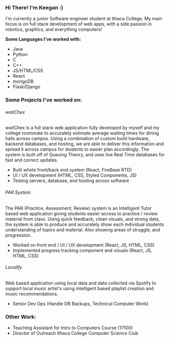 ### Hi There! I'm Keegan :)

I'm currently a junior Software engineer student at Ithaca College. My main focus is on full stack development of web apps, with a side passion in robotics, graphics, and everything computers!

**Some Languages I've worked with:**
- Java
- Python
- C
- C++
- JS/HTML/CSS
- React
- mongoDB
- Flask/Django

### Some Projects I've worked on: ###


###### waitChex ######
waitChex is a full stack web application fully developed by myself and my college roommate to accurately estimate average waiting times for dining halls across campus. Using a combination of custom build hardware, backend databases, and hosting, we are able to deliver this information and spread it across campus for students to easier plan accordingly. The system is built off of Queuing Theory, and uses live Real Time databases for fast and correct updates.
- Built whole front/back end system (React, FireBase RTD)
- UI / UX development  (HTML, CSS, Styled Components, JS)
- Testing servers, database, and hosting across software

###### PAR System ######
The PAR (Practice, Assessment, Review) system is an Intelligent Tutor based web application giving students easier access to practice / review material from class. Using quick feedback, clean visuals, and strong data, the system is able to produce and accurately show each individual students understanding of topics and material. Also showing areas of struggle, and progression. 
- Worked on front end / UI / UX development (React, JS, HTML, CSS)
- Implemented progress tracking component and visuals (React, JS, HTML, CSS)

###### Localify ######
Web based application using local data and data collected via Spotify to support local music artist's using intelligent based playlist creation and music recommendations.
- Senior Dev Ops (Handle DB Backups, Technical Computer Work)

### Other Work: ###
- Teaching Assistant for Intro to Computers Course (17100)
- Director of Outreach Ithaca College Computer Science Club

